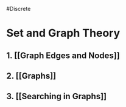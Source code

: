 #Discrete 
# Set and Graph Theory
## 1. [[Graph Edges and Nodes]]
## 2. [[Graphs]]
## 3. [[Searching in Graphs]]
